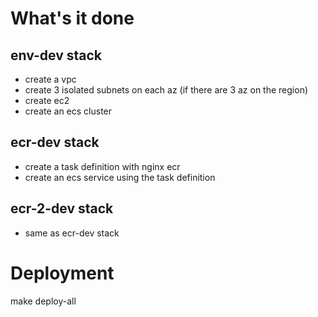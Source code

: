 

# What's it done

## env-dev stack

* create a vpc
* create 3 isolated subnets on each az (if there are 3 az on the region)
* create ec2 
* create an ecs cluster

## ecr-dev stack

* create a task definition with nginx ecr
* create an ecs service using the task definition

## ecr-2-dev stack

* same as ecr-dev stack

# Deployment

make deploy-all


